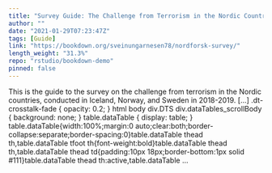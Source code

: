 ```yaml
---
title: "Survey Guide: The Challenge from Terrorism in the Nordic Countries"
author: ""
date: "2021-01-29T07:23:47Z"
tags: [Guide]
link: "https://bookdown.org/sveinungarnesen78/nordforsk-survey/"
length_weight: "31.3%"
repo: "rstudio/bookdown-demo"
pinned: false
---
```


This is the guide to the survey on the challenge from terrorism in the Nordic countries, conducted in Iceland, Norway, and Sweden in 2018-2019. [...] .dt-crosstalk-fade { opacity: 0.2; } html body div.DTS div.dataTables_scrollBody { background: none; } table.dataTable { display: table; } table.dataTable{width:100%;margin:0 auto;clear:both;border-collapse:separate;border-spacing:0}table.dataTable thead th,table.dataTable tfoot th{font-weight:bold}table.dataTable thead th,table.dataTable thead td{padding:10px 18px;border-bottom:1px solid #111}table.dataTable thead th:active,table.dataTable ...
